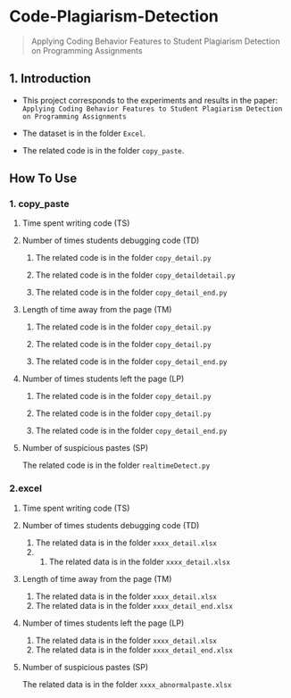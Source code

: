 # Code-Plagiarism-Detection

> Applying Coding Behavior Features to Student Plagiarism Detection on Programming Assignments

## 1. Introduction
* This project corresponds to the experiments and results in the paper: `Applying Coding Behavior Features to Student Plagiarism Detection on Programming Assignments`

* The dataset is in the folder `Excel`.

* The related code is in the folder `copy_paste`.

## How To Use

### 1. copy_paste
1. Time spent writing code (TS)


2. Number of times students debugging code (TD)

    1. The related code is in the folder `copy_detail.py`
    
    2. The related code is in the folder `copy_detaildetail.py`
    
    3. The related code is in the folder `copy_detail_end.py`

3. Length of time away from the page (TM)

    1. The related code is in the folder `copy_detail.py`
    
    2. The related code is in the folder `copy_detail.py`
    
    3. The related code is in the folder `copy_detail_end.py`

4. Number of times students left the page (LP)

    1. The related code is in the folder `copy_detail.py`
    
    2. The related code is in the folder `copy_detail.py`
    
    3. The related code is in the folder `copy_detail_end.py`

5. Number of suspicious pastes (SP)

    The related code is in the folder `realtimeDetect.py`

### 2.excel

1. Time spent writing code (TS)


2. Number of times students debugging code (TD)
    
    1. The related data is in the folder `xxxx_detail.xlsx`
    2. 1. The related data is in the folder `xxxx_detail.xlsx`

3. Length of time away from the page (TM)
    
    1. The related data is in the folder `xxxx_detail.xlsx`
    2. The related data is in the folder `xxxx_detail_end.xlsx`

4. Number of times students left the page (LP)
    
    1. The related data is in the folder `xxxx_detail.xlsx`
    2. The related data is in the folder `xxxx_detail_end.xlsx`

5. Number of suspicious pastes (SP)

    The related data is in the folder `xxxx_abnormalpaste.xlsx`
